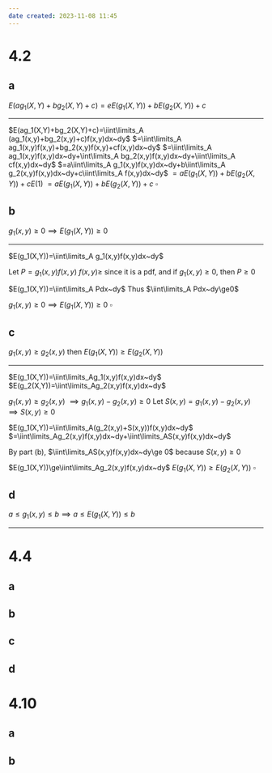 ```yaml
---
date created: 2023-11-08 11:45
---
```


# 4.2

## a

$E(ag_1(X,Y)+bg_2(X,Y)+c)=eE(g_1(X,Y))+bE(g_2(X,Y))+c$

---

$E(ag_1(X,Y)+bg_2(X,Y)+c)=\iint\limits_A (ag_1(x,y)+bg_2(x,y)+c)f(x,y)dx~dy$
$=\iint\limits_A ag_1(x,y)f(x,y)+bg_2(x,y)f(x,y)+cf(x,y)dx~dy$
$=\iint\limits_A ag_1(x,y)f(x,y)dx~dy+\int\limits_A bg_2(x,y)f(x,y)dx~dy+\iint\limits_A cf(x,y)dx~dy$
$=a\iint\limits_A g_1(x,y)f(x,y)dx~dy+b\iint\limits_A g_2(x,y)f(x,y)dx~dy+c\iint\limits_A f(x,y)dx~dy$
$=aE(g_1(X,Y))+bE(g_2(X,Y))+cE(1)$
$=aE(g_1(X,Y))+bE(g_2(X,Y))+c$
$\square$

## b

$g_1(x,y)\ge 0\implies E(g_1(X,Y))\ge 0$

---

$E(g_1(X,Y))=\iint\limits_A g_1(x,y)f(x,y)dx~dy$

Let $P=g_1(x,y)f(x,y)$
$f(x,y)\ge$ since it is a pdf, and if $g_1(x,y)\ge0$, then $P\ge 0$ 

$E(g_1(X,Y))=\iint\limits_A Pdx~dy$
Thus $\iint\limits_A Pdx~dy\ge0$

$g_1(x,y)\ge 0\implies E(g_1(X,Y))\ge 0$
$\square$

## c

$g_1(x,y)\ge g_2(x,y)$ then $E(g_1(X,Y))\ge E(g_2(X,Y))$

---

$E(g_1(X,Y))=\iint\limits_Ag_1(x,y)f(x,y)dx~dy$
$E(g_2(X,Y))=\iint\limits_Ag_2(x,y)f(x,y)dx~dy$

$g_1(x,y)\ge g_2(x,y)$
$\implies g_1(x,y)-g_2(x,y)\ge 0$
Let $S(x,y)=g_1(x,y)-g_2(x,y)$
$\implies S(x,y)\ge 0$

$E(g_1(X,Y))=\iint\limits_A(g_2(x,y)+S(x,y))f(x,y)dx~dy$
$=\iint\limits_Ag_2(x,y)f(x,y)dx~dy+\iint\limits_AS(x,y)f(x,y)dx~dy$

By part (b), $\iint\limits_AS(x,y)f(x,y)dx~dy\ge 0$ because $S(x,y)\ge 0$

$E(g_1(X,Y))\ge\iint\limits_Ag_2(x,y)f(x,y)dx~dy$
$E(g_1(X,Y))\ge E(g_2(X,Y))$
$\square$

## d

$a\le g_1(x,y)\le b\implies a\le E(g_1(X,Y))\le b$

---



# 4.4

## a

## b

## c

## d

# 4.10

## a

## b
